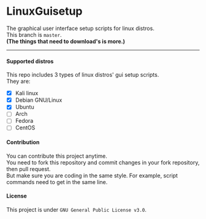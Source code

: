 # LinuxGuisetup
The graphical user interface setup scripts for linux distros.  
This branch is `master`.  
**(The things that need to download's is more.)**

---

#### Supported distros
This repo includes 3 types of linux distros' gui setup scripts.  
They are:  
- [x] Kali linux  
- [x] Debian GNU/Linux  
- [x] Ubuntu  
- [ ] Arch  
- [ ] Fedora  
- [ ] CentOS

#### Contribution
You can contribute this project anytime.  
You need to fork this repository and commit changes in your fork repository, then pull request.  
But make sure you are coding in the same style. For example, script commands need to get in the same line.

#### License
This project is under `GNU General Public License v3.0`.
